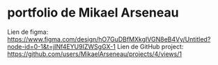 # portfolio de Mikael Arseneau

Lien de figma: https://www.figma.com/design/hO7GuDBfMXkgIVGN8eB4Vy/Untitled?node-id=0-1&t=jINf4EYU9IZWSgGX-1
Lien de GitHub project: https://github.com/users/MikaelArseneau/projects/4/views/1
